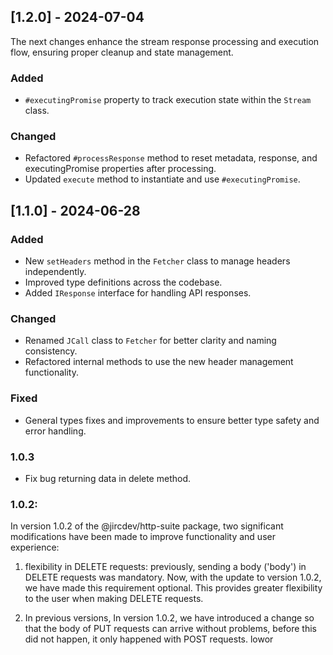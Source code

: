 ## [1.2.0] - 2024-07-04

The next changes enhance the stream response processing and execution flow, ensuring proper cleanup and state
management.

### Added

-   `#executingPromise` property to track execution state within the `Stream` class.

### Changed

-   Refactored `#processResponse` method to reset metadata, response, and executingPromise properties after processing.
-   Updated `execute` method to instantiate and use `#executingPromise`.

## [1.1.0] - 2024-06-28

### Added

-   New `setHeaders` method in the `Fetcher` class to manage headers independently.
-   Improved type definitions across the codebase.
-   Added `IResponse` interface for handling API responses.

### Changed

-   Renamed `JCall` class to `Fetcher` for better clarity and naming consistency.
-   Refactored internal methods to use the new header management functionality.

### Fixed

-   General types fixes and improvements to ensure better type safety and error handling.

### 1.0.3

-   Fix bug returning data in delete method.

### 1.0.2:

In version 1.0.2 of the @jircdev/http-suite package, two significant modifications have been made to improve
functionality and user experience:

1. flexibility in DELETE requests: previously, sending a body ('body') in DELETE requests was mandatory. Now, with the
   update to version 1.0.2, we have made this requirement optional. This provides greater flexibility to the user when
   making DELETE requests.

2. In previous versions, In version 1.0.2, we have introduced a change so that the body of PUT requests can arrive
   without problems, before this did not happen, it only happened with POST requests. lowor
